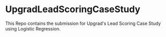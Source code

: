# UpgradLeadScoringCaseStudy

This Repo contains the submission for Upgrad's Lead Scoring Case Study using Logistic Regression.
